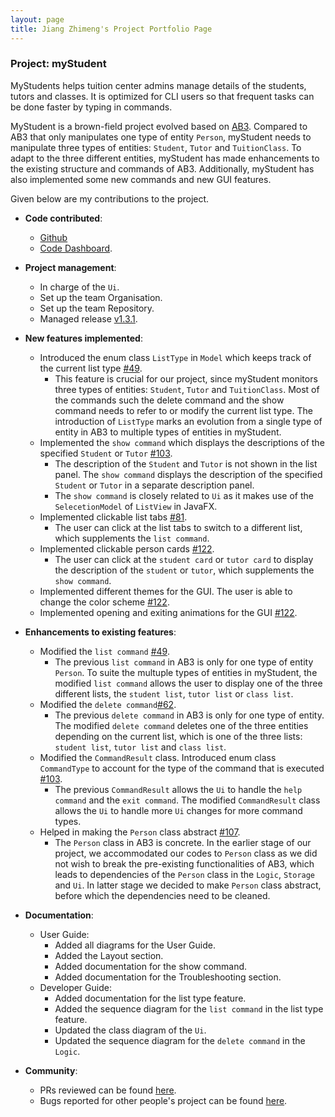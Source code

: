 ```yaml
---
layout: page
title: Jiang Zhimeng's Project Portfolio Page
---
```


### Project: myStudent

MyStudents helps tuition center admins manage details of the students, tutors and classes. It is optimized for CLI users so that frequent tasks can be done faster by typing in commands. 

MyStudent is a brown-field project evolved based on [AB3](https://github.com/nus-cs2103-AY2223S1/tp). Compared to AB3 that only manipulates one type of entity `Person`, myStudent needs to manipulate three
types of entities: `Student`, `Tutor` and `TuitionClass`. To adapt to the three different entities, myStudent has made enhancements to the existing structure and commands of AB3. Additionally, myStudent has also implemented some new commands and new GUI features.

Given below are my contributions to the project.
 
* **Code contributed**: 
  * [Github](https://github.com/asaierika/tp)
  * [Code Dashboard](https://nus-cs2103-ay2223s1.github.io/tp-dashboard/?search=asaierika&sort=groupTitle&sortWithin=title&timeframe=commit&mergegroup=&groupSelect=groupByRepos&breakdown=true&checkedFileTypes=docs~functional-code~test-code~other&since=2022-09-16&tabOpen=true&tabType=authorship&tabAuthor=asaierika&tabRepo=AY2223S1-CS2103T-F12-4%2Ftp%5Bmaster%5D&authorshipIsMergeGroup=false&authorshipFileTypes=docs~functional-code~test-code~other&authorshipIsBinaryFileTypeChecked=false&authorshipIsIgnoredFilesChecked=false).

* **Project management**:
  * In charge of the `Ui`.
  * Set up the team Organisation.
  * Set up the team Repository. 
  * Managed release [v1.3.1](https://github.com/AY2223S1-CS2103T-F12-4/tp/releases/tag/v1.3.1).

* **New features implemented**:
  * Introduced the enum class `ListType` in `Model` which keeps track of the current list type [#49](https://github.com/AY2223S1-CS2103T-F12-4/tp/pull/49).
    * This feature is crucial for our project, since myStudent monitors three types of entities: `Student`, `Tutor` and `TuitionClass`. 
Most of the commands such the delete command and the show command needs to refer to or modify the current list type. 
The introduction of `ListType` marks 
an evolution from a single type of entity in AB3 to multiple types of entities in myStudent.
  * Implemented the `show command` which displays the descriptions of the specified `Student` or `Tutor` [#103](https://github.com/AY2223S1-CS2103T-F12-4/tp/pull/103).
    * The description of the `Student` and `Tutor` is not shown in the list panel. The `show command` displays the description 
of the specified `Student` or `Tutor` in a separate description panel. 
    * The `show command` is closely related to `Ui` as it makes use of the `SelecetionModel` of `ListView` in JavaFX.
  * Implemented clickable list tabs [#81](https://github.com/AY2223S1-CS2103T-F12-4/tp/pull/81).
    * The user can click at the list tabs to switch to a different list, which supplements the `list command`.
  * Implemented clickable person cards [#122](https://github.com/AY2223S1-CS2103T-F12-4/tp/pull/122).
    * The user can click at the `student card` or `tutor card` to display the description of the `student` 
  or `tutor`, which supplements the `show command`.
  * Implemented different themes for the GUI. The user is able to change the color scheme [#122](https://github.com/AY2223S1-CS2103T-F12-4/tp/pull/122).
  * Implemented opening and exiting animations for the GUI [#122](https://github.com/AY2223S1-CS2103T-F12-4/tp/pull/122).

* **Enhancements to existing features**:
  * Modified the `list command` [#49](https://github.com/AY2223S1-CS2103T-F12-4/tp/pull/49).
    * The previous `list command` in AB3 is only for one type of entity `Person`. To suite the multuple types of entities in myStudent, the modified `list command` allows the user to display
one of the three different lists, the `student list`, `tutor list` or `class list`.
  * Modified the `delete command`[#62](https://github.com/AY2223S1-CS2103T-F12-4/tp/pull/62).
    * The previous `delete command` in AB3 is only for one type of entity. The modified `delete command` deletes one of the three entities depending on the
current list, which is one of the three lists: `student list`, `tutor list` and `class list`.
  * Modified the `CommandResult` class. Introduced enum class `CommandType` to account for the type of the command that is executed [#103](https://github.com/AY2223S1-CS2103T-F12-4/tp/pull/103).
    * The previous `CommandResult` allows the `Ui` to handle the `help command` and the `exit command`. The modified `CommandResult` class
allows the `Ui` to handle more `Ui` changes for more command types.
  * Helped in making the `Person` class abstract [#107](https://github.com/AY2223S1-CS2103T-F12-4/tp/pull/107).
    * The `Person` class in AB3 is concrete. In the earlier stage of our project, we accommodated our codes to `Person` class as we did not wish
to break the pre-existing functionalities of AB3, which leads to dependencies of the `Person` class in the `Logic`, `Storage` and `Ui`. In latter stage we decided to make `Person` class abstract, before which the dependencies need to be cleaned.

* **Documentation**:
  * User Guide:
    * Added all diagrams for the User Guide.
    * Added the Layout section.
    * Added documentation for the show command.
    * Added documentation for the Troubleshooting section.
  * Developer Guide:
    * Added documentation for the list type feature.
    * Added the sequence diagram for the `list command` in the list type feature.
    * Updated the class diagram of the `Ui`.
    * Updated the sequence diagram for the `delete command` in the `Logic`.

* **Community**:
  * PRs reviewed can be found [here](https://github.com/AY2223S1-CS2103T-F12-4/tp/pulls?q=is%3Apr+commenter%3Aasaierika).
  * Bugs reported for other people's project can be found [here](https://github.com/asaierika/ped/issues).
